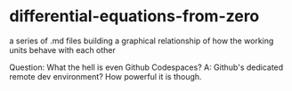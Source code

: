 # differential-equations-from-zero
a series of .md files building a graphical relationship of how the working units behave with each other

Question: What the hell is even Github Codespaces?
A: Github's dedicated remote dev environment? How powerful it is though.
